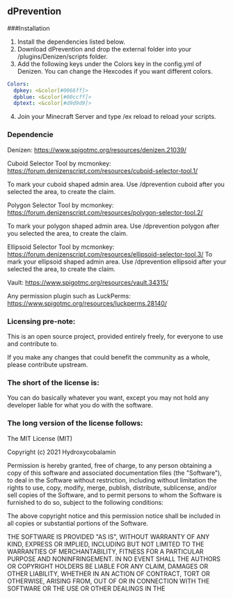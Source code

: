 dPrevention
-----------

###Installation

1. Install the dependencies listed below.
2. Download dPrevention and drop the external folder into your /plugins/Denizen/scripts folder.
3. Add the following keys under the Colors key in the config.yml of Denizen. You can change the Hexcodes if you want different colors.
```yaml
Colors:
  dpkey: <&color[#0066ff]>
  dpblue: <&color[#00ccff]>
  dptext: <&color[#d9d9d9]>
```
4. Join your Minecraft Server and type /ex reload to reload your scripts.

### Dependencie

Denizen: https://www.spigotmc.org/resources/denizen.21039/

Cuboid Selector Tool by mcmonkey: https://forum.denizenscript.com/resources/cuboid-selector-tool.1/

To mark your cuboid shaped admin area. Use /dprevention cuboid after you selected the area, to create the claim.

Polygon Selector Tool by mcmonkey: https://forum.denizenscript.com/resources/polygon-selector-tool.2/

To mark your polygon shaped admin area. Use /dprevention polygon after you selected the area, to create the claim.

Ellipsoid Selector Tool by mcmonkey: https://forum.denizenscript.com/resources/ellipsoid-selector-tool.3/
To mark your ellipsoid shaped admin area. Use /dprevention ellipsoid after your selected the area, to create the claim.

Vault: https://www.spigotmc.org/resources/vault.34315/

Any permission plugin such as LuckPerms: https://www.spigotmc.org/resources/luckperms.28140/

### Licensing pre-note:

This is an open source project, provided entirely freely, for everyone to use and contribute to.

If you make any changes that could benefit the community as a whole, please contribute upstream.

### The short of the license is:

You can do basically whatever you want, except you may not hold any developer liable for what you do with the software.

### The long version of the license follows:

The MIT License (MIT)

Copyright (c) 2021 Hydroxycobalamin

Permission is hereby granted, free of charge, to any person obtaining a copy
of this software and associated documentation files (the "Software"), to deal
in the Software without restriction, including without limitation the rights
to use, copy, modify, merge, publish, distribute, sublicense, and/or sell
copies of the Software, and to permit persons to whom the Software is
furnished to do so, subject to the following conditions:

The above copyright notice and this permission notice shall be included in all
copies or substantial portions of the Software.

THE SOFTWARE IS PROVIDED "AS IS", WITHOUT WARRANTY OF ANY KIND, EXPRESS OR
IMPLIED, INCLUDING BUT NOT LIMITED TO THE WARRANTIES OF MERCHANTABILITY,
FITNESS FOR A PARTICULAR PURPOSE AND NONINFRINGEMENT. IN NO EVENT SHALL THE
AUTHORS OR COPYRIGHT HOLDERS BE LIABLE FOR ANY CLAIM, DAMAGES OR OTHER
LIABILITY, WHETHER IN AN ACTION OF CONTRACT, TORT OR OTHERWISE, ARISING FROM,
OUT OF OR IN CONNECTION WITH THE SOFTWARE OR THE USE OR OTHER DEALINGS IN THE
